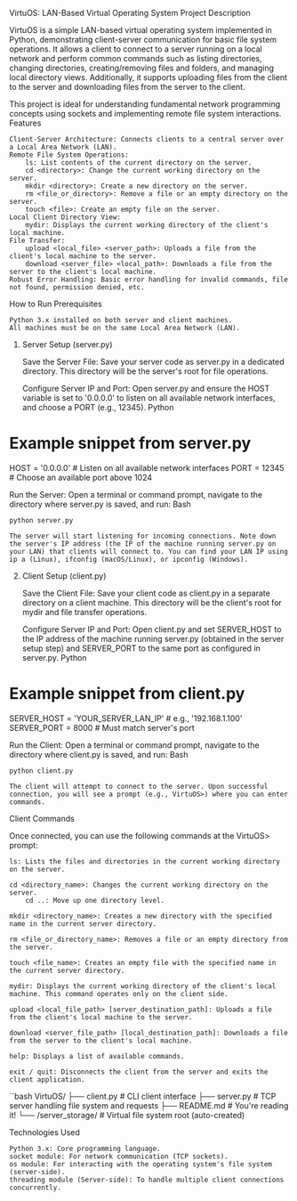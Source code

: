VirtuOS: LAN-Based Virtual Operating System
Project Description

VirtuOS is a simple LAN-based virtual operating system implemented in Python, demonstrating client-server communication for basic file system operations. It allows a client to connect to a server running on a local network and perform common commands such as listing directories, changing directories, creating/removing files and folders, and managing local directory views. Additionally, it supports uploading files from the client to the server and downloading files from the server to the client.

This project is ideal for understanding fundamental network programming concepts using sockets and implementing remote file system interactions.
Features

    Client-Server Architecture: Connects clients to a central server over a Local Area Network (LAN).
    Remote File System Operations:
        ls: List contents of the current directory on the server.
        cd <directory>: Change the current working directory on the server.
        mkdir <directory>: Create a new directory on the server.
        rm <file_or_directory>: Remove a file or an empty directory on the server.
        touch <file>: Create an empty file on the server.
    Local Client Directory View:
        mydir: Displays the current working directory of the client's local machine.
    File Transfer:
        upload <local_file> <server_path>: Uploads a file from the client's local machine to the server.
        download <server_file> <local_path>: Downloads a file from the server to the client's local machine.
    Robust Error Handling: Basic error handling for invalid commands, file not found, permission denied, etc.

How to Run
Prerequisites

    Python 3.x installed on both server and client machines.
    All machines must be on the same Local Area Network (LAN).

1. Server Setup (server.py)

    Save the Server File:
    Save your server code as server.py in a dedicated directory. This directory will be the server's root for file operations.

    Configure Server IP and Port:
    Open server.py and ensure the HOST variable is set to '0.0.0.0' to listen on all available network interfaces, and choose a PORT (e.g., 12345).
    Python

# Example snippet from server.py
HOST = '0.0.0.0'  # Listen on all available network interfaces
PORT = 12345      # Choose an available port above 1024

Run the Server:
Open a terminal or command prompt, navigate to the directory where server.py is saved, and run:
Bash

    python server.py

    The server will start listening for incoming connections. Note down the server's IP address (the IP of the machine running server.py on your LAN) that clients will connect to. You can find your LAN IP using ip a (Linux), ifconfig (macOS/Linux), or ipconfig (Windows).

2. Client Setup (client.py)

    Save the Client File:
    Save your client code as client.py in a separate directory on a client machine. This directory will be the client's root for mydir and file transfer operations.

    Configure Server IP and Port:
    Open client.py and set SERVER_HOST to the IP address of the machine running server.py (obtained in the server setup step) and SERVER_PORT to the same port as configured in server.py.
    Python

# Example snippet from client.py
SERVER_HOST = 'YOUR_SERVER_LAN_IP' # e.g., '192.168.1.100'
SERVER_PORT = 8000                # Must match server's port

Run the Client:
Open a terminal or command prompt, navigate to the directory where client.py is saved, and run:
Bash

    python client.py

    The client will attempt to connect to the server. Upon successful connection, you will see a prompt (e.g., VirtuOS>) where you can enter commands.

Client Commands

Once connected, you can use the following commands at the VirtuOS> prompt:

    ls: Lists the files and directories in the current working directory on the server.

    cd <directory_name>: Changes the current working directory on the server.
        cd ..: Move up one directory level.

    mkdir <directory_name>: Creates a new directory with the specified name in the current server directory.

    rm <file_or_directory_name>: Removes a file or an empty directory from the server.
    
    touch <file_name>: Creates an empty file with the specified name in the current server directory.

    mydir: Displays the current working directory of the client's local machine. This command operates only on the client side.

    upload <local_file_path> [server_destination_path]: Uploads a file from the client's local machine to the server.

    download <server_file_path> [local_destination_path]: Downloads a file from the server to the client's local machine.
        
    help: Displays a list of available commands.

    exit / quit: Disconnects the client from the server and exits the client application.
    
``bash
VirtuOS/
├── client.py         # CLI client interface
├── server.py         # TCP server handling file system and requests
├── README.md         # You're reading it!
└── /server_storage/  # Virtual file system root (auto-created)

Technologies Used

    Python 3.x: Core programming language.
    socket module: For network communication (TCP sockets).
    os module: For interacting with the operating system's file system (server-side).
    threading module (Server-side): To handle multiple client connections concurrently.